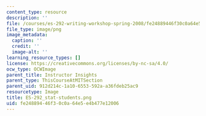 ```yaml
---
content_type: resource
description: ''
file: /courses/es-292-writing-workshop-spring-2008/fe24889446f30c0a64e5e4b477e12006_ES-292_stat-students.png
file_type: image/png
image_metadata:
  caption: ''
  credit: ''
  image-alt: ''
learning_resource_types: []
license: https://creativecommons.org/licenses/by-nc-sa/4.0/
ocw_type: OCWImage
parent_title: Instructor Insights
parent_type: ThisCourseAtMITSection
parent_uid: 912d214c-1a10-6553-592a-a36fdeb25ac9
resourcetype: Image
title: ES-292_stat-students.png
uid: fe248894-46f3-0c0a-64e5-e4b477e12006
---
```

